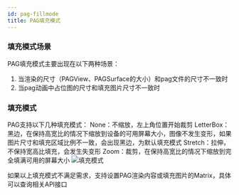 ```yaml
---
id: pag-fillmode
title: PAG填充模式
---
```


### 填充模式场景
PAG填充模式主要出现在以下两种场景：
1. 当渲染的尺寸（PAGView、PAGSurface的大小）和pag文件的尺寸不一致时
2. 当pag动画中占位图的尺寸和填充图片尺寸不一致时

### 填充模式
PAG支持以下几种填充模式：
None：不缩放，左上角位置开始裁剪
LetterBox：黑边，在保持高宽比的情况下缩放到设备的可用屏幕大小，图像不发生变形，如果图片尺寸和填充区域比例不一致，会出现黑边，为默认填充模式
Stretch：拉伸，不保持宽高比填充，会发生失变形
Zoom：裁剪，在保持高宽比的情况下缩放到完全填满可用的屏幕大小
![填充模式](/img/docs/pag_fillmode.jpeg)

如果以上填充模式不满足需求，支持设置PAG渲染内容或填充图片的Matrix，具体可以查询相关API接口

